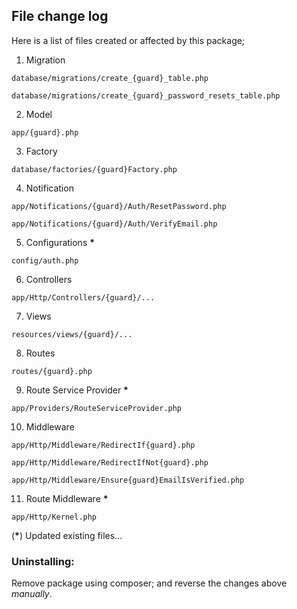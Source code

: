 File change log
--
Here is a list of files created or affected by this package;

1. Migration

`database/migrations/create_{guard}_table.php`

`database/migrations/create_{guard}_password_resets_table.php`

2. Model

`app/{guard}.php`

3. Factory

`database/factories/{guard}Factory.php`

4. Notification

`app/Notifications/{guard}/Auth/ResetPassword.php`

`app/Notifications/{guard}/Auth/VerifyEmail.php`

5. Configurations **\***

`config/auth.php`

6. Controllers

`app/Http/Controllers/{guard}/...`

7. Views

`resources/views/{guard}/...`

8. Routes

`routes/{guard}.php`

9. Route Service Provider **\***

`app/Providers/RouteServiceProvider.php`

10. Middleware

`app/Http/Middleware/RedirectIf{guard}.php`

`app/Http/Middleware/RedirectIfNot{guard}.php`

`app/Http/Middleware/Ensure{guard}EmailIsVerified.php`

11. Route Middleware **\***

`app/Http/Kernel.php`

(**\***) Updated existing files...

### Uninstalling:

Remove package using composer; and reverse the changes above _manually_.
